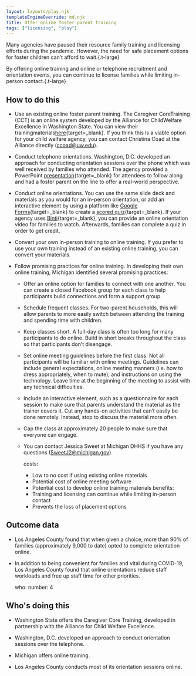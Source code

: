 ```yaml
---
layout: layouts/play.njk
templateEngineOverride: md,njk
title: Offer online foster parent training
tags: ["licensing", "play"]
---
```


Many agencies have paused their resource family training and licensing efforts during the pandemic. However, the need for safe placement options for foster children can’t afford to wait.{.t-large}

By offering online training and online or telephone recruitment and orientation events, you can continue to license families while limiting in-person contact.{.t-large}

## How to do this

* Use an existing online foster parent training. The Caregiver CoreTraining (CCT) is an online system developed by the Alliance for ChildWelfare Excellence in Washington State. You can view their trainingmaterials[here](https://cpe.socialwork.uw.edu/alliance-courses/content/caregiver-core-training-online){target=_blank}. If you think this is a viable option for your child welfare agency, you can contact Christina Coad at the Alliance directly ([ccoad@uw.edu](mailto:ccoad@uw.edu)).

* Conduct telephone orientations. Washington, D.C. developed an approach for conducting orientation sessions over the phone which was well received by families who attended. The agency provided a PowerPoint [presentation](/static/assets/CFSA_Recruitment_Orientation_March_2020_Pride.pptx){target=_blank} for attendees to follow along and had a foster parent on the line to offer a real-world perspective.

* Conduct online orientations. You can use the same slide deck and materials as you would for an in-person orientation, or add an interactive element by using a platform like [Google Forms](https://www.google.com/forms/about/){target=_blank} to create a [scored quiz](https://support.google.com/docs/answer/7032287?hl=en){target=_blank}. If your agency uses [Binti](https://binti.com/){target=_blank}, you can provide an online orientation video for families to watch. Afterwards, families can complete a quiz in order to get credit.

* Convert your own in-person training to online training. If you prefer to use your own training instead of an existing online training, you can convert your materials.

* Follow promising practices for online training. In developing their own online training, Michigan identified several promising practices:

  * Offer an online option for families to connect with one another. You can create a closed Facebook group for each class to help participants build connections and form a support group.
  * Schedule frequent classes. For two-parent households, this will allow parents to more easily switch between attending the training and spending time with children.
  * Keep classes short. A full-day class is often too long for many participants to do online. Build in short breaks throughout the class so that participants don’t disengage.
  * Set online meeting guidelines before the first class. Not all participants will be familiar with online meetings. Guidelines can include general expectations, online meeting manners (i.e. how to dress appropriately, when to mute), and instructions on using the technology. Leave time at the beginning of the meeting to assist with any technical difficulties.
  * Include an interactive element, such as a questionnaire for each session to make sure that parents understand the material as the trainer covers it. Cut any hands-on activities that can’t easily be done remotely. Instead, stop to discuss the material more often.
  * Cap the class at approximately 20 people to make sure that everyone can engage.
  * You can contact Jessica Sweet at Michigan DHHS if you have any questions ([SweetJ2@michigan.gov](mailto:SweetJ2@michigan.gov)).


    costs:
      - Low to no cost if using existing online materials
      - Potential cost of online meeting software
      - Potential cost to develop online training materials
    benefits:
      - Training and licensing can continue while limiting in-person contact
      - Prevents the loss of placement options

## Outcome data

* Los Angeles County found that when given a choice, more than 90% of families (approximately 9,000 to date) opted to complete orientation online.

* In addition to being convenient for families and vital during COVID-19, Los Angeles County found that online orientations reduce staff workloads and free up staff time for other priorities.

    who:
      number: 4

## Who's doing this

* Washington State offers the Caregiver Core Training, developed in partnership with the Alliance for Child Welfare Excellence.

* Washington, D.C. developed an approach to conduct orientation sessions over the telephone.

* Michigan offers online training.

* Los Angeles County conducts most of its orientation sessions online.